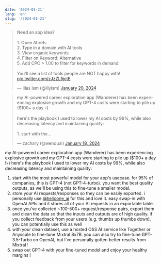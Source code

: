 ```yaml
---
date: '2024-01-21'
lang: 'en'
slug: '/2024-01-21'
---
```


<blockquote class="twitter-tweet"><p lang="en" dir="ltr">Need an app idea?<br/><br/>1. Open Ahrefs<br/>2. Type in a domain with AI tools<br/>3. View organic keywords<br/>4. Filter on Keyword: Alternative<br/>5. Add CPC &gt; 1.00 to filter for keywords in demand<br/><br/>You&#39;ll see a list of tools people are NOT happy with! <a href="https://t.co/zJzZL5jctE">pic.twitter.com/zJzZL5jctE</a></p>&mdash; Ilias Ism (@illyism) <a href="https://twitter.com/illyism/status/1748840530077745292?ref_src=twsrc%5Etfw">January 20, 2024</a></blockquote>

<blockquote class="twitter-tweet"><p lang="en" dir="ltr">my AI-powered career exploration app (Wanderer) has been experiencing explosive growth and my GPT-4 costs were starting to pile up ($100+ a day 💀)<br/><br/>here&#39;s the playbook I used to lower my AI costs by 99%, while also decreasing latency and maintaining quality:<br/><br/>1. start with the…</p>&mdash; zachary (@wenquai) <a href="https://twitter.com/wenquai/status/1748016021808595242?ref_src=twsrc%5Etfw">January 18, 2024</a></blockquote>

my AI-powered career exploration app (Wanderer) has been experiencing explosive growth and my GPT-4 costs were starting to pile up ($100+ a day !💀) here's the playbook I used to lower my AI costs by 99%, while also decreasing latency and maintaining quality:

1. start with the most powerful model for your app's usecase. for 95% of companies, this is GPT-4 (not GPT-4-turbo). you want the best quality outputs, as we'll be using this to fine-tune a smaller model.
2. store your AI requests/responses so they can be easily exported. i personally use [@helicone_ai](https://twitter.com/helicone_ai) for this and love it. easy swap-in with OpenAI APIs and it stores all of your AI requests in an exportable table.
3. once you've collected ~100-500+ request/response pairs, export them and clean the data so that the inputs and outputs are of high quality. if you collect feedback from your users (e.g. thumbs up thumbs down), you can potentially use this as well
4. with your clean dataset, use a hosted OSS AI service like Together or Anyscale to fine-tune Mixtral 8x7B. you can also try to fine-tune GPT-3.5-Turbo on OpenAI, but I've personally gotten better results from Mixtral !
5. swap out GPT-4 with your fine-tuned model and enjoy your healthy margins !
